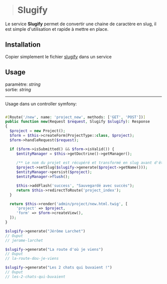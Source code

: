 ># Slugify

Le service **Slugify** permet de convertir une chaine de caractère en slug, il est simple d'utilisation et rapide à mettre en place.

## Installation
Copier simplement le fichier [slugify](https://github.com/dierickd/Slugify/blob/main/Slugify.php) dans un service  

## Usage

paramètre: _string_  
sortie: _string_
  
*******************
  
    
Usage dans un controller symfony:

```php

#[Route('/new', name: 'project_new', methods: ['GET', 'POST'])]
public function new(Request $request, Slugify $slugify): Response
{
  $project = new Project();
  $form = $this->createForm(ProjectType::class, $project);
  $form->handleRequest($request);

  if ($form->isSubmitted() && $form->isValid()) {
     $entityManager = $this->getDoctrine()->getManager();
     
     /** Le nom du projet est récupéré et transformé en slug avant d'être persisté */
     $project->setSlug($slugify->generate($project->getName()));
     $entityManager->persist($project);
     $entityManager->flush();

     $this->addFlash('success', "Sauvegardé avec succès");
     return $this->redirectToRoute('project_index');
  }

  return $this->render('admin/project/new.html.twig', [
     'project' => $project,
     'form' => $form->createView(),
  ]);
}

```


```php
$slugify->generate("Jérôme Larchet")
// Ouput
// jerome-larchet
```

```php
$slugify->generate("La route d'où je viens")
// Ouput
// la-route-dou-je-viens
```

```php
$slugify->generate("Les 2 chats qui buvaient !")
// Ouput
// les-2-chats-qui-buvaient
```





